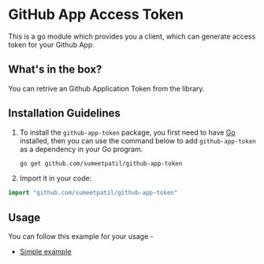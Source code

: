 # GitHub App Access Token

This is a go module which provides you a client, which can generate access token for your Github App.

## What's in the box?
You can retrive an Github Application Token from the library.

## Installation Guidelines
1. To install the `github-app-token` package, you first need to have
   [Go](https://go.dev/doc/install) installed, then you can use the command
   below to add `github-app-token` as a dependency in your Go program.
   ```sh
   go get github.com/sumeetpatil/github-app-token
   ```
2. Import it in your code:

```go
import "github.com/sumeetpatil/github-app-token"
```

## Usage
You can follow this example for your usage -

* [Simple example](https://github.com/sumeetpatil/github-app-token/blob/main/cmd/app-token/main.go)

